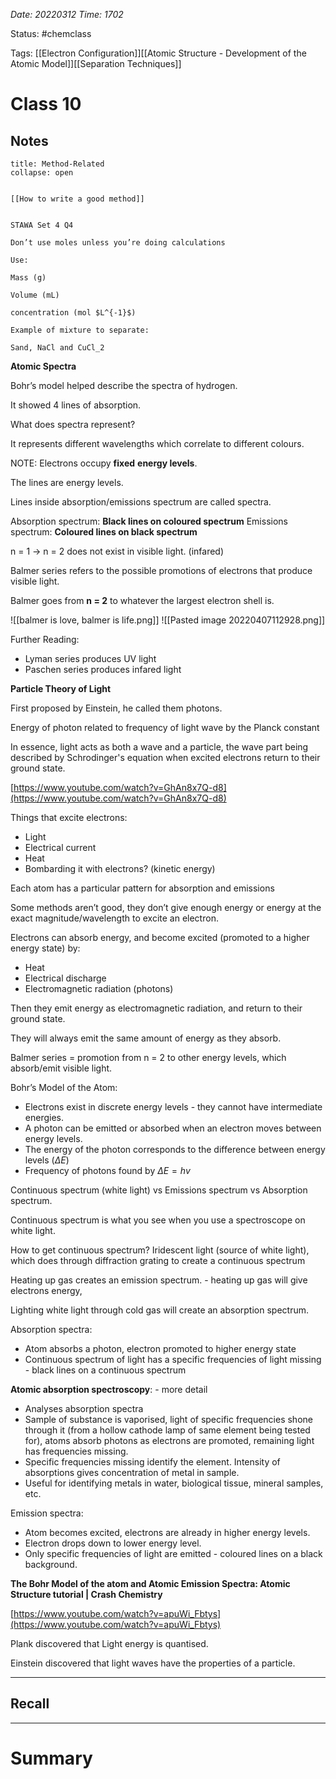 *Date: 20220312 Time: 1702*


Status: #chemclass

Tags: [[Electron Configuration]][[Atomic Structure - Development of the Atomic Model]][[Separation Techniques]]


# Class 10


## Notes
```ad-note
title: Method-Related
collapse: open


[[How to write a good method]]


STAWA Set 4 Q4

Don’t use moles unless you’re doing calculations

Use:

Mass (g)

Volume (mL)

concentration (mol $L^{-1}$)

Example of mixture to separate:

Sand, NaCl and CuCl_2

```

**Atomic Spectra**

Bohr’s model helped describe the spectra of hydrogen.

It showed 4 lines of absorption.

What does spectra represent?

It represents different wavelengths which correlate to different colours.

NOTE: Electrons occupy **fixed** **energy levels**.

The lines are energy levels.

Lines inside absorption/emissions spectrum are called spectra.

Absorption spectrum: **Black lines on coloured spectrum**
Emissions spectrum: **Coloured lines on black spectrum**

n = 1 → n = 2 does not exist in visible light. (infared)

Balmer series refers to the possible promotions of electrons that produce visible light.

Balmer goes from **n = 2** to whatever the largest electron shell is.

![[balmer is love, balmer is life.png]]
![[Pasted image 20220407112928.png]]

Further Reading:
* Lyman series produces UV light
* Paschen series produces infared light

**Particle Theory of Light**

First proposed by Einstein, he called them photons.

Energy of photon related to frequency of light wave by the Planck constant

In essence, light acts as both a wave and a particle, the wave part being described by Schrodinger's equation when excited electrons return to their ground state.

[https://www.youtube.com/watch?v=GhAn8x7Q-d8](https://www.youtube.com/watch?v=GhAn8x7Q-d8)

Things that excite electrons:

-   Light
-   Electrical current
-   Heat
-   Bombarding it with electrons? (kinetic energy)

Each atom has a particular pattern for absorption and emissions

Some methods aren’t good, they don’t give enough energy or energy at the exact magnitude/wavelength to excite an electron.

Electrons can absorb energy, and become excited (promoted to a higher energy state) by:

-   Heat
-   Electrical discharge
-   Electromagnetic radiation (photons)

Then they emit energy as electromagnetic radiation, and return to their ground state.

They will always emit the same amount of energy as they absorb.

Balmer series = promotion from n = 2 to other energy levels, which absorb/emit visible light.

Bohr’s Model of the Atom:

-   Electrons exist in discrete energy levels - they cannot have intermediate energies.
-   A photon can be emitted or absorbed when an electron moves between energy levels.
-   The energy of the photon corresponds to the difference between energy levels ($\Delta E$)
-   Frequency of photons found by $\Delta E = hv$

Continuous spectrum (white light) vs Emissions spectrum vs Absorption spectrum.

Continuous spectrum is what you see when you use a spectroscope on white light.

How to get continuous spectrum? Iridescent light (source of white light), which does through diffraction grating to create a continuous spectrum

Heating up gas creates an emission spectrum. - heating up gas will give electrons energy,

Lighting white light through cold gas will create an absorption spectrum.

Absorption spectra:

-   Atom absorbs a photon, electron promoted to higher energy state
-   Continuous spectrum of light has a specific frequencies of light missing - black lines on a continuous spectrum

**Atomic absorption spectroscopy**: - more detail

-   Analyses absorption spectra
-   Sample of substance is vaporised, light of specific frequencies shone through it (from a hollow cathode lamp of same element being tested for), atoms absorb photons as electrons are promoted, remaining light has frequencies missing.
-   Specific frequencies missing identify the element. Intensity of absorptions gives concentration of metal in sample.
-   Useful for identifying metals in water, biological tissue, mineral samples, etc.

Emission spectra:

-   Atom becomes excited, electrons are already in higher energy levels.
-   Electron drops down to lower energy level.
-   Only specific frequencies of light are emitted - coloured lines on a black background.

**The Bohr Model of the atom and Atomic Emission Spectra: Atomic Structure tutorial | Crash Chemistry**

[](https://www.youtube.com/watch?v=apuWi_Fbtys)[https://www.youtube.com/watch?v=apuWi_Fbtys](https://www.youtube.com/watch?v=apuWi_Fbtys)

Plank discovered that Light energy is quantised.

Einstein discovered that light waves have the properties of a particle.





---
## Recall








---

# Summary